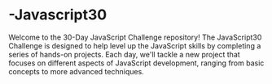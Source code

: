 # -Javascript30
Welcome to the 30-Day JavaScript Challenge repository!
The JavaScript30 Challenge is designed to help level up the JavaScript skills by completing a series of hands-on projects. Each day, we'll tackle a new project that focuses on different aspects of JavaScript development, ranging from basic concepts to more advanced techniques.
